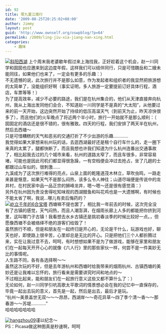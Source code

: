 ```yaml
---
id: 92
title: 零九夏江南行
date: '2009-08-25T20:25:02+08:00'
author: Jimmy
layout: post
guid: 'http://www.ownself.org/oswpblog/?p=64'
permalink: /2009/ling-jiu-xia-jiang-nan-xing.html
categories:
    - 趣味
---
```


[![斜阳西湖](/wp-content/uploads/2009/cb4fa33742c8_120B7/SSL21648_thumb.jpg "斜阳西湖")](/wp-content/uploads/2009/cb4fa33742c8_120B7/SSL21648.jpg) 上个周末我老婆歇年假过来上海找我，正好趁着这个机会，赵一川同学和囡囡也应邀来到这边度年假，这样我们可以结伴同行，只是可惜魏岳和二嫂未能同往，如果他们也来了，一定会有更多的乐趣：）  
 不无遗憾的说，此次旅行并不是那么如意，作为发起者和组织者的我显然把旅游想的太简单了，没能组织好啊（事实证明，多人旅游一定要提前订好具体行程，酒店，车票等等！）  
 为了提高效率，减少不必要的路途，我们是在杭州集合的，他们从天津直接奔向杭州，我从上海出发同他们会合，不知道赵一川同学是不是真的“大太阳”，从他要过来的前一天开始，这边突然开始了持续的低压高温天气（到前天为止，昨天凉快很多了），而且他们的火车晚点了将近两个半小时，旅行一开始就不是那么顺利：（  
 囡囡定的酒店还是很不错的，很有雅致。四天的行程，我们安排了两天半在杭州，然后去西塘～  
 只是可惜糟糕的天气和恶劣的交通打折了不少出游的乐趣…………  
 我觉得如果大家想来杭州玩的话，去逛西湖最好还是租个自行车什么的，走一圈下来真的太累了，腿都快断了，而且我想也许我们知道为什么杭州连番出交通事故了，相比起我去过的几个城市来看，杭州的道路太窄了，而且车很多，非常容易堵，可能也是因此司机们都显得很急躁，一有空档便会冲过去抢占，坐了几趟的士都跟过山车似的，很刺激……  
 九溪成为了这次旅行难得的亮点，山泉上面的乾隆道茂木林立，草吹虫鸣，一路走来甚是惬意，如果天气不是那么闷热，该多么令人神往；山道尽端便是传说中的龙井村，在村民家中品一品正宗的狮峰龙井，嗯～嗯～还是很有感觉滴：）  
 另外在杭州因为贵没舍得吃知味观的西湖醋鱼和叫花鸡也是一大遗憾啊，有时候也不能太省了啊，我说…哪儿有卖后悔药的？  
[![屹立千年的6合宝塔](/wp-content/uploads/2009/cb4fa33742c8_120B7/SSL21676_thumb.jpg "屹立千年的6合宝塔")](/wp-content/uploads/2009/cb4fa33742c8_120B7/SSL21676.jpg) 西塘嘛不提也罢了，相比我一年前去的时候，这次完全没有了古镇的感觉，天气闷热，而且人潮澎湃，在烟雨长廊上人多的都能把你挤到河里，这叫哪门子古镇！我看想去水乡古镇还是挑初春淡季的时候比较好一点。，但愿像西塘不会被络绎不绝的游客们给毁了！  
 虽然旅行不顺，但是和朋友在一起终归是开心的，无论是干什么，玩游戏也好，聊天也好，即使路上很辛苦，心里却总是无比的开心。只是把他们三个人都折腾过来，实在让我过意不去，呵呵，有时想想如果不是为了做游戏，能够在家里和朋友们在一起每天开开心心的就像《六人行》里的那些家伙一样，何尝不是一件美妙无比的事情呢。  
 人生路不同，各有各选择啊～～  
 虽然这次玩的不好，但是去年游杭州和西塘时给我带来的烟雨杭州、古镇西塘的美妙还是让我难以忘怀的，旅行看来是需要讲究时间和地点的～  
 不过相比起来，能和朋友们在一起旅行意义这些又都不算什么了：）  
 无论如何，赵一川同学引吭高歌太平歌词的情景想必会在我的记忆中一直保存的，毕竟一起出去玩的意义，首先是一起，然后是出去，最后才是玩。  
 “杭州～美景盖世无双～～～昂昂，西湖岸～～奇花异草～四了季个清～香～～那春游～～苏堤…………”  
 哈哈哈哈哈哈哈

[![hangzhou09](/wp-content/uploads/2009/cb4fa33742c8_120B7/hangzhou09_thumb.jpg "hangzhou09")](/wp-content/uploads/2009/cb4fa33742c8_120B7/hangzhou09.jpg)谨以纪念～  
PS：Picasa做这种图真是秒速啊，呵呵